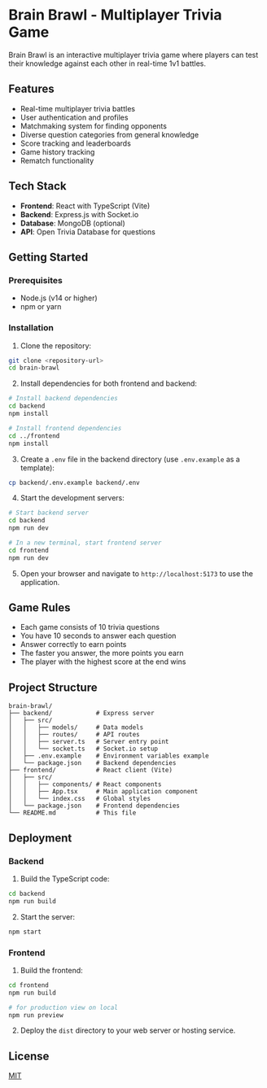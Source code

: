 # Brain Brawl - Multiplayer Trivia Game

Brain Brawl is an interactive multiplayer trivia game where players can test their knowledge against each other in real-time 1v1 battles.

## Features

- Real-time multiplayer trivia battles
- User authentication and profiles
- Matchmaking system for finding opponents
- Diverse question categories from general knowledge
- Score tracking and leaderboards
- Game history tracking
- Rematch functionality

## Tech Stack

- **Frontend**: React with TypeScript (Vite)
- **Backend**: Express.js with Socket.io
- **Database**: MongoDB (optional)
- **API**: Open Trivia Database for questions

## Getting Started

### Prerequisites

- Node.js (v14 or higher)
- npm or yarn

### Installation

1. Clone the repository:
```bash
git clone <repository-url>
cd brain-brawl
```

2. Install dependencies for both frontend and backend:
```bash
# Install backend dependencies
cd backend
npm install

# Install frontend dependencies
cd ../frontend
npm install
```

3. Create a `.env` file in the backend directory (use `.env.example` as a template):
```bash
cp backend/.env.example backend/.env
```

4. Start the development servers:
```bash
# Start backend server
cd backend
npm run dev

# In a new terminal, start frontend server
cd frontend
npm run dev
```

5. Open your browser and navigate to `http://localhost:5173` to use the application.

## Game Rules

- Each game consists of 10 trivia questions
- You have 10 seconds to answer each question
- Answer correctly to earn points
- The faster you answer, the more points you earn
- The player with the highest score at the end wins

## Project Structure

```
brain-brawl/
├── backend/            # Express server
│   ├── src/
│   │   ├── models/     # Data models
│   │   ├── routes/     # API routes
│   │   ├── server.ts   # Server entry point
│   │   └── socket.ts   # Socket.io setup
│   ├── .env.example    # Environment variables example
│   └── package.json    # Backend dependencies
├── frontend/           # React client (Vite)
│   ├── src/
│   │   ├── components/ # React components
│   │   ├── App.tsx     # Main application component
│   │   └── index.css   # Global styles
│   └── package.json    # Frontend dependencies
└── README.md           # This file
```

## Deployment

### Backend
1. Build the TypeScript code:
```bash
cd backend
npm run build
```

2. Start the server:
```bash
npm start
```

### Frontend
1. Build the frontend:
```bash
cd frontend
npm run build

# for production view on local
npm run preview
```

2. Deploy the `dist` directory to your web server or hosting service.

## License

[MIT](LICENSE)
